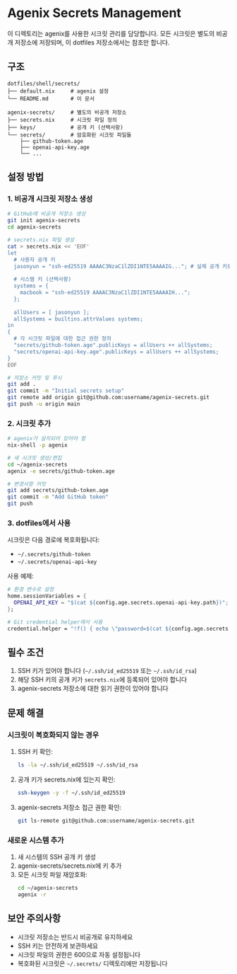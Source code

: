 # Agenix Secrets Management

이 디렉토리는 agenix를 사용한 시크릿 관리를 담당합니다. 모든 시크릿은 별도의 비공개 저장소에 저장되며, 이 dotfiles 저장소에서는 참조만 합니다.

## 구조

```
dotfiles/shell/secrets/
├── default.nix     # agenix 설정
└── README.md       # 이 문서

agenix-secrets/     # 별도의 비공개 저장소
├── secrets.nix     # 시크릿 파일 정의
├── keys/           # 공개 키 (선택사항)
└── secrets/        # 암호화된 시크릿 파일들
    ├── github-token.age
    ├── openai-api-key.age
    └── ...
```

## 설정 방법

### 1. 비공개 시크릿 저장소 생성

```bash
# GitHub에 비공개 저장소 생성
git init agenix-secrets
cd agenix-secrets

# secrets.nix 파일 생성
cat > secrets.nix << 'EOF'
let
  # 사용자 공개 키
  jasonyun = "ssh-ed25519 AAAAC3NzaC1lZDI1NTE5AAAAIG..."; # 실제 공개 키로 교체
  
  # 시스템 키 (선택사항)
  systems = {
    macbook = "ssh-ed25519 AAAAC3NzaC1lZDI1NTE5AAAAIH...";
  };
  
  allUsers = [ jasonyun ];
  allSystems = builtins.attrValues systems;
in
{
  # 각 시크릿 파일에 대한 접근 권한 정의
  "secrets/github-token.age".publicKeys = allUsers ++ allSystems;
  "secrets/openai-api-key.age".publicKeys = allUsers ++ allSystems;
}
EOF

# 저장소 커밋 및 푸시
git add .
git commit -m "Initial secrets setup"
git remote add origin git@github.com:username/agenix-secrets.git
git push -u origin main
```

### 2. 시크릿 추가

```bash
# agenix가 설치되어 있어야 함
nix-shell -p agenix

# 새 시크릿 생성/편집
cd ~/agenix-secrets
agenix -e secrets/github-token.age

# 변경사항 커밋
git add secrets/github-token.age
git commit -m "Add GitHub token"
git push
```

### 3. dotfiles에서 사용

시크릿은 다음 경로에 복호화됩니다:
- `~/.secrets/github-token`
- `~/.secrets/openai-api-key`

사용 예제:

```nix
# 환경 변수로 설정
home.sessionVariables = {
  OPENAI_API_KEY = "$(cat ${config.age.secrets.openai-api-key.path})";
};

# Git credential helper에서 사용
credential.helper = "!f() { echo \"password=$(cat ${config.age.secrets.github-token.path})\"; }; f";
```

## 필수 조건

1. SSH 키가 있어야 합니다 (`~/.ssh/id_ed25519` 또는 `~/.ssh/id_rsa`)
2. 해당 SSH 키의 공개 키가 `secrets.nix`에 등록되어 있어야 합니다
3. agenix-secrets 저장소에 대한 읽기 권한이 있어야 합니다

## 문제 해결

### 시크릿이 복호화되지 않는 경우

1. SSH 키 확인:
   ```bash
   ls -la ~/.ssh/id_ed25519 ~/.ssh/id_rsa
   ```

2. 공개 키가 secrets.nix에 있는지 확인:
   ```bash
   ssh-keygen -y -f ~/.ssh/id_ed25519
   ```

3. agenix-secrets 저장소 접근 권한 확인:
   ```bash
   git ls-remote git@github.com:username/agenix-secrets.git
   ```

### 새로운 시스템 추가

1. 새 시스템의 SSH 공개 키 생성
2. agenix-secrets/secrets.nix에 키 추가
3. 모든 시크릿 파일 재암호화:
   ```bash
   cd ~/agenix-secrets
   agenix -r
   ```

## 보안 주의사항

- 시크릿 저장소는 반드시 비공개로 유지하세요
- SSH 키는 안전하게 보관하세요
- 시크릿 파일의 권한은 600으로 자동 설정됩니다
- 복호화된 시크릿은 `~/.secrets/` 디렉토리에만 저장됩니다